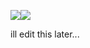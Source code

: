 ![](https://enchantments.carrd.co/assets/images/gallery08/9e272158.gif?v=5c8435d5)![](https://enchantments.carrd.co/assets/images/gallery08/9e272158.gif?v=5c8435d5)

ill edit this later...
